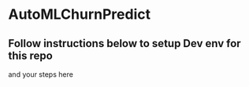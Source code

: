 # AutoMLChurnPredict
## Follow instructions below to setup Dev env for this repo ##
and your steps here
